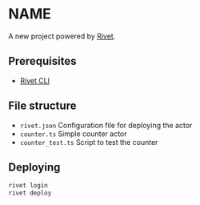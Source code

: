 # __NAME__

A new project powered by [Rivet](https://rivet.gg).

## Prerequisites

- [Rivet CLI](https://rivet.gg/docs/setup)

## File structure

- `rivet.json` Configuration file for deploying the actor
- `counter.ts` Simple counter actor
- `counter_test.ts` Script to test the counter

## Deploying

```sh
rivet login
rivet deploy
```

